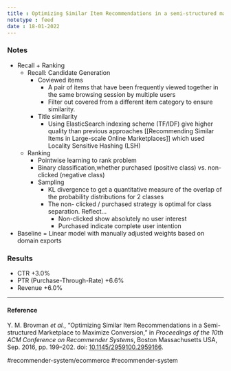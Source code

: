```yaml
---
title : Optimizing Similar Item Recommendations in a semi-structured marketplace to maximize conversion
notetype : feed
date : 18-01-2022
---
```




### Notes
- Recall + Ranking
	- Recall: Candidate Generation
		- Coviewed items
			- A pair of items that have been frequently viewed together in the same browsing session by multiple users
			- Filter out covered from a different item category to ensure similarity.
		- Title similarity
			- Using ElasticSearch indexing scheme (TF/IDF) give higher quality than previous approaches [[Recommending Similar Items in Large-scale Online Marketplaces]] which used Locality Sensitive Hashing (LSH)
	- Ranking
		- Pointwise learning to rank problem
		-  Binary classification,whether purchased (positive class) vs. non-clicked (negative class)
		- Sampling
			- KL divergence to get a quantitative measure of the overlap of the probability distributions for 2 classes
			- The non- clicked / purchased strategy is optimal for class separation. Reflect…
				- Non-clicked show absolutely no user interest
				- Purchased indicate complete user intention
- Baseline = Linear model with manually adjusted weights based on domain exports



### Results
- CTR +3.0%
- PTR (Purchase-Through-Rate) +6.6%
- Revenue +6.0%


---

#### Reference

Y. M. Brovman _et al._, “Optimizing Similar Item Recommendations in a Semi-structured Marketplace to Maximize Conversion,” in _Proceedings of the 10th ACM Conference on Recommender Systems_, Boston Massachusetts USA, Sep. 2016, pp. 199–202. doi: [10.1145/2959100.2959166](https://doi.org/10.1145/2959100.2959166).


#recommender-system/ecommerce #recommender-system